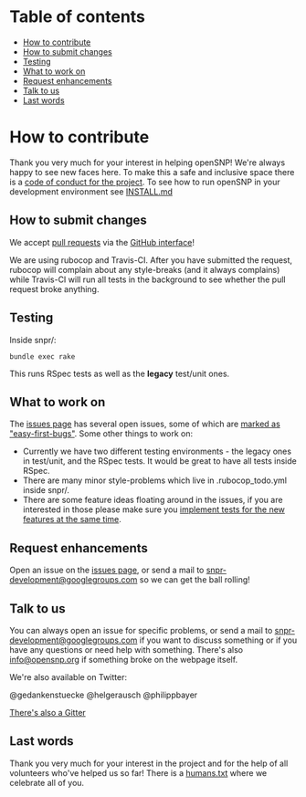 # Table of contents

- [How to contribute](#how-to-contribute)
- [How to submit changes](#how-to-submit-changes)
- [Testing](#testing)
- [What to work on](#what-to-work-on)
- [Request enhancements](#request-enhancements)
- [Talk to us](#talk-to-us)
- [Last words](#last-words)

# How to contribute

Thank you very much for your interest in helping openSNP! We're always happy to see new faces here. To make this a safe and inclusive space there is a [code of conduct for the project](https://github.com/gedankenstuecke/snpr/blob/master/CODE_OF_CONDUCT.md). To see how to run openSNP in your development environment see [INSTALL.md](https://github.com/gedankenstuecke/snpr/blob/master/INSTALL.md)

## How to submit changes

We accept [pull requests](https://help.github.com/articles/using-pull-requests/) via the [GitHub interface](https://github.com/gedankenstuecke/snpr/pull/new/master)!  

We are using rubocop and Travis-CI. After you have submitted the request, rubocop will complain about any style-breaks (and it always complains) while Travis-CI will run all tests in the background to see whether the pull request broke anything.

## Testing

Inside snpr/:

```
bundle exec rake
```

This runs RSpec tests as well as the **legacy** test/unit ones.

## What to work on

The [issues page](https://github.com/gedankenstuecke/snpr/issues) has several open issues, some of which are [marked as "easy-first-bugs"](https://github.com/gedankenstuecke/snpr/issues?q=is%3Aopen+is%3Aissue+label%3Aeasy-first-bugs). Some other things to work on:

- Currently we have two different testing environments - the legacy ones in test/unit, and the RSpec tests. It would be great to have all tests inside RSpec.
- There are many minor style-problems which live in .rubocop_todo.yml inside snpr/.
- There are some feature ideas floating around in the issues, if you are interested in those please make sure you [implement tests for the new features at the same time](https://github.com/gedankenstuecke/snpr/issues/168). 

## Request enhancements

Open an issue on the [issues page](https://github.com/gedankenstuecke/snpr/issues), or send a mail to snpr-development@googlegroups.com so we can get the ball rolling!

## Talk to us

You can always open an issue for specific problems, or send a mail to snpr-development@googlegroups.com if you want to discuss something or if you have any questions or need help with something. There's also info@opensnp.org if something broke on the webpage itself.

We're also available on Twitter:

@gedankenstuecke
@helgerausch
@philippbayer

[There's also a Gitter](https://gitter.im/openSNP/snpr?utm_source=badge&utm_medium=badge&utm_campaign=pr-badge&utm_content=badge)

## Last words

Thank you very much for your interest in the project and for the help of all volunteers who've helped us so far! There is a [humans.txt](https://github.com/gedankenstuecke/snpr/blob/master/public/humans.txt) where we celebrate all of you.
